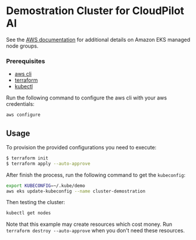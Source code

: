 # Demostration Cluster for CloudPilot AI

See the [AWS documentation](https://docs.aws.amazon.com/eks/latest/userguide/managed-node-groups.html) for additional details on Amazon EKS managed node groups.

### Prerequisites

- [aws cli](https://docs.aws.amazon.com/cli/latest/userguide/getting-started-install.html)
- [terraform](https://developer.hashicorp.com/terraform/tutorials/aws-get-started/install-cli)
- [kubectl](https://kubernetes.io/docs/tasks/tools/)

Run the following command to configure the aws cli with your aws credentials:
```bash
aws configure
```

## Usage

To provision the provided configurations you need to execute:

```bash
$ terraform init
$ terraform apply --auto-approve
```

After finish the process, run the following command to get the `kubeconfig`:
```sh
export KUBECONFIG=~/.kube/demo
aws eks update-kubeconfig --name cluster-demostration
```
Then testing the cluster:
```sh
kubectl get nodes
```

Note that this example may create resources which cost money. Run `terraform destroy --auto-approve` when you don't need these resources.
